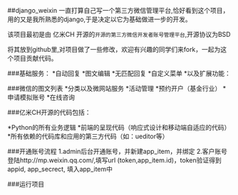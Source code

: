 ##django_weixin
一直打算自己写一个第三方微信管理平台,恰好看到这个项目，用的又是我所熟悉的django,于是决定以它为基础做进一步的开发。

该项目最初是由 亿米CH 开源的`开源的第三方微信开发者账号管理平台`,开源协议为BSD

将其放到github里,对项目做了一些修改，欢迎有兴趣的同学们来fork，一起为这个项目贡献代码。


###基础服务：
*自动回复
*图文编辑
*无匹配回复
*自定义菜单
*以及扩展功能：

###微信的图文列表
*分类以及微网站服务
*活动管理
*预约开户（基金行业）
*申请模拟账号
*在线咨询

###亿米CH开源的代码包括：

*Python的所有业务逻辑
*前端的呈现代码（响应式设计和移动端自适应的代码）
*所有依赖的代码库和应用的第三方代码（如：ueditor等）

###开通账号流程
1.admin后台开通账号，并新建app_item，并绑定
2.客户账号登陆http://mp.weixin.qq.com/,填写url (token,app_item.id)，token验证得到appid, app_secrect, 填入app_item中

###运行项目

